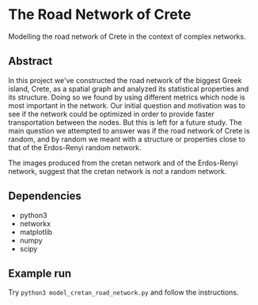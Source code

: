 # The Road Network of Crete
Modelling the road network of Crete in the context of complex networks.

## Abstract
In this project we've constructed the road network of the biggest Greek island, Crete, as a spatial graph and analyzed its statistical properties and its structure. Doing so we found by using different metrics which node is most important in the network. Our initial question and motivation was to see if the network could be optimized in order to provide faster transportation between the nodes. But this is left for a future study. The main question we attempted to answer was if the road network of Crete is random, and by random we meant with a structure or properties close to that of the Erdos-Renyi random network.

The images produced from the cretan network and of the Erdos-Renyi network, suggest that the cretan network is not a random network.

## Dependencies
* python3
* networkx
* matplotlib
* numpy
* scipy

## Example run
Try `python3 model_cretan_road_network.py` and follow the instructions.
